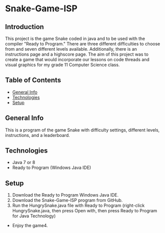 # Snake-Game-ISP
## Introduction
This project is the game Snake coded in java and to be used with the compiler "Ready to Program." There are three different difficulties to choose from and seven different levels available. Additionally, there is an instructions page and a highscore page. The aim of this project was to create a game that would incorporate our lessons on code threads and visual graphics for my grade 11 Computer Science class.

## Table of Contents
* [General Info](#general-info)
* [Technologies](#technologies)
* [Setup](#setup)

## General Info
This is a program of the game Snake with difficulty settings, different levels, instructions, and a leaderboard.

## Technologies
* Java 7 or 8
* Ready to Program (Windows Java IDE)

## Setup
1. Download the Ready to Program Windows Java IDE.
2. Download the Snake-Game-ISP program from GitHub.
3. Run the HungrySnake.java file with Ready to Program (right-click HungrySnake.java, then press Open with, then press Ready to Program for Java Technology)
* Enjoy the game4.
